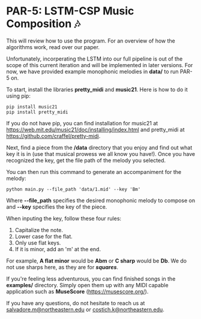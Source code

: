# PAR-5: LSTM-CSP Music Composition 🎶

This will review how to use the program. For an overview of how the algorithms work, read over our paper.

Unfortunately, incorperating the LSTM into our full pipeline is out of the scope of this current iteration and will be implemented in later versions. For now, we have provided example monophonic melodies in **data/** to run PAR-5 on.

To start, install the libraries **pretty_midi** and **music21**. Here is how to do it using pip:
	
~~~~
pip install music21
pip install pretty_midi
~~~~

If you do not have pip, you can find installation for music21 at https://web.mit.edu/music21/doc/installing/index.html and pretty_midi at https://github.com/craffel/pretty-midi.

Next, find a piece from the **/data** directory that you enjoy and find out what key it is in (use that musical prowess we all know you have!). Once you have recognized the key, get the file path of the melody you selected.

You can then run this command to generate an accompaniment for the melody:

~~~~
python main.py --file_path 'data/1.mid' --key 'Bm'
~~~~

Where **--file_path** specifies the desired monophonic melody to compose on and **--key** specifies the key of the piece.

When inputing the key, follow these four rules:
1. Capitalize the note.
2. Lower case for the flat.
3. Only use flat keys.
4. If it is minor, add an 'm' at the end.

For example, **A flat minor** would be **Abm** or **C sharp** would be **Db**.
We do not use sharps here, as they are for ***squares***.

If you're feeling less adventurous, you can find finished songs in the **examples/** directory. Simply open them up with any MIDI capable application such as **MuseScore** (https://musescore.org/).

If you have any questions, do not hesitate to reach us at salvadore.m@northeastern.edu or costich.k@northeastern.edu.